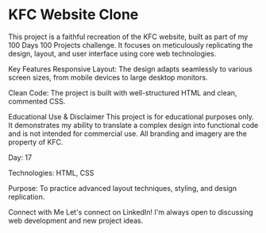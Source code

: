 
# KFC Website Clone

This project is a faithful recreation of the KFC website, built as part of my 100 Days 100 Projects challenge. It focuses on meticulously replicating the design, layout, and user interface using core web technologies.

Key Features
Responsive Layout: The design adapts seamlessly to various screen sizes, from mobile devices to large desktop monitors.

Clean Code: The project is built with well-structured HTML and clean, commented CSS.

Educational Use & Disclaimer
This project is for educational purposes only. It demonstrates my ability to translate a complex design into functional code and is not intended for commercial use. All branding and imagery are the property of KFC.


Day: 17

Technologies: HTML, CSS

Purpose: To practice advanced layout techniques, styling, and design replication.

Connect with Me
Let's connect on LinkedIn! I'm always open to discussing web development and new project ideas.